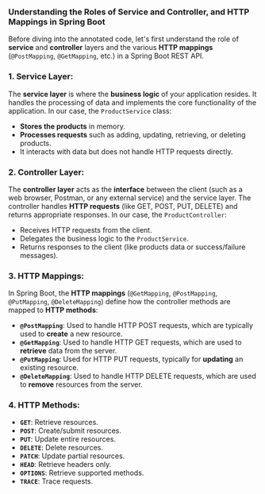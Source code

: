 ### Understanding the Roles of Service and Controller, and HTTP Mappings in Spring Boot
Before diving into the annotated code, let's first understand the role of **service** and **controller** layers and the various **HTTP mappings** (`@PostMapping`, `@GetMapping`, etc.) in a Spring Boot REST API.

### 1. **Service Layer**:
The **service layer** is where the **business logic** of your application resides. It handles the processing of data and implements the core functionality of the application. In our case, the `ProductService` class:

- **Stores the products** in memory.
- **Processes requests** such as adding, updating, retrieving, or deleting products.
- It interacts with data but does not handle HTTP requests directly.

### 2. **Controller Layer**:
The **controller layer** acts as the **interface** between the client (such as a web browser, Postman, or any external service) and the service layer. The controller handles **HTTP requests** (like GET, POST, PUT, DELETE) and returns appropriate responses. In our case, the `ProductController`:

- Receives HTTP requests from the client.
- Delegates the business logic to the `ProductService`.
- Returns responses to the client (like products data or success/failure messages).

### 3. **HTTP Mappings**:
In Spring Boot, the **HTTP mappings** (`@GetMapping`, `@PostMapping`, `@PutMapping`, `@DeleteMapping`) define how the controller methods are mapped to **HTTP methods**:

- **`@PostMapping`**: Used to handle HTTP POST requests, which are typically used to **create** a new resource.
- **`@GetMapping`**: Used to handle HTTP GET requests, which are used to **retrieve** data from the server.
- **`@PutMapping`**: Used for HTTP PUT requests, typically for **updating** an existing resource.
- **`@DeleteMapping`**: Used to handle HTTP DELETE requests, which are used to **remove** resources from the server.

### 4. **HTTP Methods**:
- **`GET`**: Retrieve resources.
- **`POST`**: Create/submit resources.
- **`PUT`**: Update entire resources.
- **`DELETE`**: Delete resources.
- **`PATCH`**: Update partial resources.
- **`HEAD`**: Retrieve headers only.
- **`OPTIONS`**: Retrieve supported methods.
- **`TRACE`**: Trace requests.

